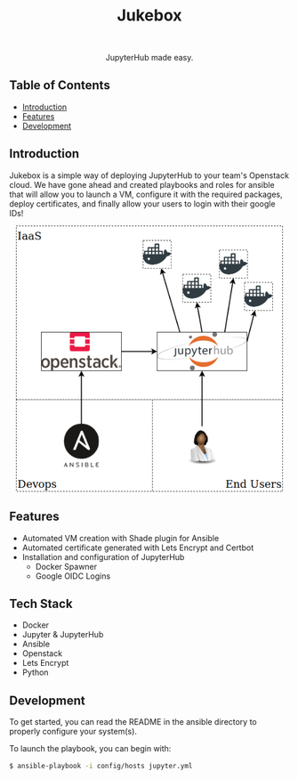 <h1 align="center"> Jukebox </h1> <br>

<p align="center">
    JupyterHub made easy.
</p>

## Table of Contents

- [Introduction](#introduction)
- [Features](#features)
- [Development](#development)

## Introduction

Jukebox is a simple way of deploying JupyterHub to your team's Openstack cloud. We have gone ahead and created playbooks and roles for ansible that will allow you to launch a VM, configure it with the required packages, deploy certificates, and finally allow your users to login with their google IDs!


<p align="center">
    <img alt="arch" title="EGO Architecture" src="img/jukebox.png" width="480">
</p>

## Features

- Automated VM creation with Shade plugin for Ansible
- Automated certificate generated with Lets Encrypt and Certbot
- Installation and configuration of JupyterHub
    - Docker Spawner
    - Google OIDC Logins

## Tech Stack

- Docker
- Jupyter & JupyterHub
- Ansible
- Openstack
- Lets Encrypt
- Python

## Development

To get started, you can read the README in the ansible directory to properly configure your system(s).

To launch the playbook, you can begin with:

```bash
$ ansible-playbook -i config/hosts jupyter.yml
```


